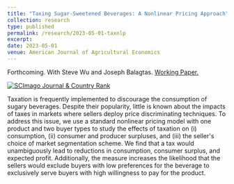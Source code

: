 ```yaml
---
title: "Taxing Sugar-Sweetened Beverages: A Nonlinear Pricing Approach"
collection: research
type: published
permalink: /research/2023-05-01-taxnlp
excerpt:
date: 2023-05-01
venue: American Journal of Agricultural Economics
---
```


Forthcoming. With Steve Wu and Joseph Balagtas. [Working Paper.](https://jgnunol.github.io/files/taxnlp.pdf)

<a href="https://www.scimagojr.com/journalsearch.php?q=69623&amp;tip=sid&amp;exact=no" title="SCImago Journal &amp; Country Rank"><img border="0" src="https://www.scimagojr.com/journal_img.php?id=69623" alt="SCImago Journal &amp; Country Rank"  /></a>

Taxation is frequently implemented to discourage the consumption of sugary beverages. Despite their popularity, little is known about the impacts of taxes in markets where sellers deploy price discriminating techniques. To address this issue, we use a standard nonlinear pricing model with one product and two buyer types to study the effects of taxation on (i) consumption, (ii) consumer and producer surpluses, and (iii)  the seller's choice of market segmentation scheme. We find that a tax would unambiguously lead to reductions in consumption, consumer surplus, and expected profit. Additionally, the measure increases the likelihood that the sellers would exclude buyers with low preferences for the beverage to exclusively serve buyers with high willingness to pay for the product.


